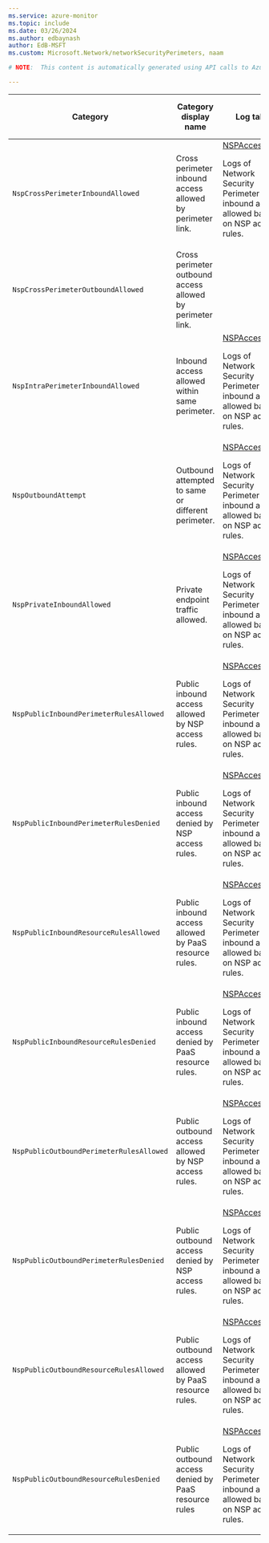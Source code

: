 ```yaml
---
ms.service: azure-monitor
ms.topic: include
ms.date: 03/26/2024
ms.author: edbaynash
author: EdB-MSFT
ms.custom: Microsoft.Network/networkSecurityPerimeters, naam

# NOTE:  This content is automatically generated using API calls to Azure. Any edits made on these files will be overwritten in the next run of the script. 

---
```

  
  
|Category|Category display name| Log table| [Supports basic log plan](/azure/azure-monitor/logs/basic-logs-configure?tabs=portal-1#compare-the-basic-and-analytics-log-data-plans)|[Supports ingestion-time transformation](/azure/azure-monitor/essentials/data-collection-transformations)| Example queries |Costs to export|
|---|---|---|---|---|---|---|
|`NspCrossPerimeterInboundAllowed` |Cross perimeter inbound access allowed by perimeter link. |[NSPAccessLogs](/azure/azure-monitor/reference/tables/nspaccesslogs)<p>Logs of Network Security Perimeter (NSP) inbound access allowed based on NSP access rules.|No|No||Yes |
|`NspCrossPerimeterOutboundAllowed` |Cross perimeter outbound access allowed by perimeter link. ||No|No||Yes |
|`NspIntraPerimeterInboundAllowed` |Inbound access allowed within same perimeter. |[NSPAccessLogs](/azure/azure-monitor/reference/tables/nspaccesslogs)<p>Logs of Network Security Perimeter (NSP) inbound access allowed based on NSP access rules.|No|No||Yes |
|`NspOutboundAttempt` |Outbound attempted to same or different perimeter. |[NSPAccessLogs](/azure/azure-monitor/reference/tables/nspaccesslogs)<p>Logs of Network Security Perimeter (NSP) inbound access allowed based on NSP access rules.|No|No||Yes |
|`NspPrivateInboundAllowed` |Private endpoint traffic allowed. |[NSPAccessLogs](/azure/azure-monitor/reference/tables/nspaccesslogs)<p>Logs of Network Security Perimeter (NSP) inbound access allowed based on NSP access rules.|No|No||Yes |
|`NspPublicInboundPerimeterRulesAllowed` |Public inbound access allowed by NSP access rules. |[NSPAccessLogs](/azure/azure-monitor/reference/tables/nspaccesslogs)<p>Logs of Network Security Perimeter (NSP) inbound access allowed based on NSP access rules.|No|No||Yes |
|`NspPublicInboundPerimeterRulesDenied` |Public inbound access denied by NSP access rules. |[NSPAccessLogs](/azure/azure-monitor/reference/tables/nspaccesslogs)<p>Logs of Network Security Perimeter (NSP) inbound access allowed based on NSP access rules.|No|No||Yes |
|`NspPublicInboundResourceRulesAllowed` |Public inbound access allowed by PaaS resource rules. |[NSPAccessLogs](/azure/azure-monitor/reference/tables/nspaccesslogs)<p>Logs of Network Security Perimeter (NSP) inbound access allowed based on NSP access rules.|No|No||Yes |
|`NspPublicInboundResourceRulesDenied` |Public inbound access denied by PaaS resource rules. |[NSPAccessLogs](/azure/azure-monitor/reference/tables/nspaccesslogs)<p>Logs of Network Security Perimeter (NSP) inbound access allowed based on NSP access rules.|No|No||Yes |
|`NspPublicOutboundPerimeterRulesAllowed` |Public outbound access allowed by NSP access rules. |[NSPAccessLogs](/azure/azure-monitor/reference/tables/nspaccesslogs)<p>Logs of Network Security Perimeter (NSP) inbound access allowed based on NSP access rules.|No|No||Yes |
|`NspPublicOutboundPerimeterRulesDenied` |Public outbound access denied by NSP access rules. |[NSPAccessLogs](/azure/azure-monitor/reference/tables/nspaccesslogs)<p>Logs of Network Security Perimeter (NSP) inbound access allowed based on NSP access rules.|No|No||Yes |
|`NspPublicOutboundResourceRulesAllowed` |Public outbound access allowed by PaaS resource rules. |[NSPAccessLogs](/azure/azure-monitor/reference/tables/nspaccesslogs)<p>Logs of Network Security Perimeter (NSP) inbound access allowed based on NSP access rules.|No|No||Yes |
|`NspPublicOutboundResourceRulesDenied` |Public outbound access denied by PaaS resource rules |[NSPAccessLogs](/azure/azure-monitor/reference/tables/nspaccesslogs)<p>Logs of Network Security Perimeter (NSP) inbound access allowed based on NSP access rules.|No|No||Yes |